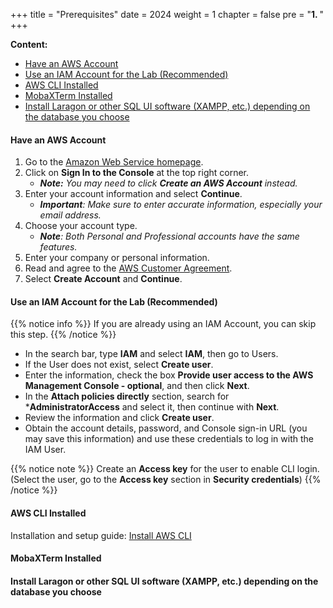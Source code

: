 +++
title = "Prerequisites"
date = 2024
weight = 1
chapter = false
pre = "<b>1. </b>"
+++

**Content:**
- [Have an AWS Account](#have-an-aws-account)
- [Use an IAM Account for the Lab (Recommended)](#use-an-iam-account-for-the-lab-recommended)
- [AWS CLI Installed](#aws-cli-installed)
- [MobaXTerm Installed](#mobaxterm-installed)
- [Install Laragon or other SQL UI software (XAMPP, etc.) depending on the database you choose](#install-laragon-or-other-sql-ui-software-xampp-etc-depending-on-the-database-you-choose)

#### Have an AWS Account

1. Go to the [Amazon Web Service homepage](https://aws.amazon.com/).
2. Click on **Sign In to the Console** at the top right corner.  
    - ***Note:** You may need to click **Create an AWS Account** instead.*
3. Enter your account information and select **Continue**.  
    - ***Important**: Make sure to enter accurate information, especially your email address.* 
4. Choose your account type.  
    - ***Note**: Both Personal and Professional accounts have the same features.*
5. Enter your company or personal information.
6. Read and agree to the [AWS Customer Agreement](https://aws.amazon.com/agreement/).
7. Select **Create Account** and **Continue**.

#### Use an IAM Account for the Lab (Recommended)

{{% notice info %}}
If you are already using an IAM Account, you can skip this step.
{{% /notice %}}

- In the search bar, type **IAM** and select **IAM**, then go to Users.  
- If the User does not exist, select **Create user**.
- Enter the information, check the box **Provide user access to the AWS Management Console - optional**, and then click **Next**.
- In the **Attach policies directly** section, search for ***AdministratorAccess** and select it, then continue with **Next**.
- Review the information and click **Create user**.
- Obtain the account details, password, and Console sign-in URL (you may save this information) and use these credentials to log in with the IAM User.

{{% notice note %}}
Create an **Access key** for the user to enable CLI login. (Select the user, go to the **Access key** section in **Security credentials**)
{{% /notice %}}

#### AWS CLI Installed

Installation and setup guide: [Install AWS CLI](https://docs.aws.amazon.com/cli/latest/userguide/getting-started-install.html)

#### MobaXTerm Installed

#### Install Laragon or other SQL UI software (XAMPP, etc.) depending on the database you choose

